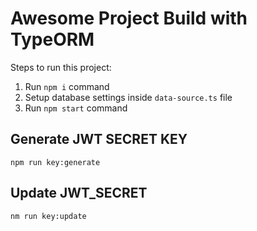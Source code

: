 # Awesome Project Build with TypeORM

Steps to run this project:

1. Run `npm i` command
2. Setup database settings inside `data-source.ts` file
3. Run `npm start` command


## Generate JWT SECRET KEY
```
npm run key:generate
```

## Update JWT_SECRET
```
nm run key:update
```